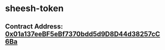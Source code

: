 # sheesh-token
## Contract Address: [0x01a137eeBF5eBf7370bdd5d9D8D44d38257cC6Ba](https://bscscan.com/address/0x01a137eeBF5eBf7370bdd5d9D8D44d38257cC6Ba)
